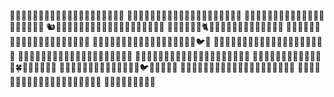 🌳🌳🌳🌳🌳🌳🌳🌳🌳🌳🌳🌳🌳🌳🌳🌳🌳🌳🌳🌳
🌳🌳🌳🌳🌳🌳🌳🌳🌳🌳🌳🌳🌳🌳🌳🌳🌳🌳🌳🌳
🌳🌳🐹🌳🌳🌳🌳🌳🌳🌳🌳🌳🌳🌳🌳🌳🌳🌳🌳🌳
🐿🦉🌳🌳🌳🌳🌳🌳🌳🍁🌳🌳🌳🌳🌳🌳🌳🌳🌳🌳
🌳🌳🌳🌳🌳🌳🐈️🌳🌳🌳🐝🌳🌳🍄🌳🌳🌳🌳🌳🌳
🌳🌳🌳🌳🌳🌳🌳🌳🌳🌳🌳🌳🌳🌳🌳🌳🌳🌳🌳🌳
🌳🌳🌳🌳🐣🌳🌳🌳🌳🌳🌳🌳🌳🌳🌳🌳🌳🌳🐦🌳
🌳🌳🌳🌳🌳🌳🌳🌳🌳🌳🌳🌳🌳🌳🌳🌳🌳🌳🌳🌳
🌳🌳🌳🌳🌳🌳🌳🌳🌳🌳🌳🌳🌳🌳🌳🌳🌳🌳🌳🌳
🌳🌳🌳🌳🌳🌳🐹🌳🌳🌳🌳🌳🌳🌳🌳🌳🌳🌳🌳🌳
🌳🌳🦆️🌳🌳🦢️🌳🌳🌳🌳🌳🌳🌳🍀️🌳🌳🌳🌳🌳🌳
🌳🌳🌳🌳🌳🌳🌳🌳🌳🌳🐢🌳🌳🌳🐦️🌳🌳🌳🌳🌳
🌳🌳🌳🌳🌳🌳🌳🌳🌳🌳🌳🌳🌳🌳🌳🌳🌳🌳🌳🌳
🌳🌳🌳🌳🌳🌳🌳🌳🦆️🌳🌳🌳🌳🌳🌳🌳🌳🌳🌳🌳
🌳🌳🚴‍♀️️🌳🌳🌳🌳🌳
